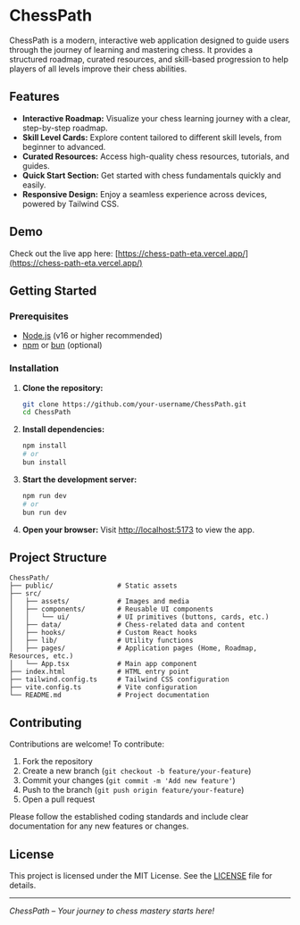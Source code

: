 # ChessPath

ChessPath is a modern, interactive web application designed to guide users through the journey of learning and mastering chess. It provides a structured roadmap, curated resources, and skill-based progression to help players of all levels improve their chess abilities.

## Features

- **Interactive Roadmap:** Visualize your chess learning journey with a clear, step-by-step roadmap.
- **Skill Level Cards:** Explore content tailored to different skill levels, from beginner to advanced.
- **Curated Resources:** Access high-quality chess resources, tutorials, and guides.
- **Quick Start Section:** Get started with chess fundamentals quickly and easily.
- **Responsive Design:** Enjoy a seamless experience across devices, powered by Tailwind CSS.

## Demo

Check out the live app here: [https://chess-path-eta.vercel.app/](https://chess-path-eta.vercel.app/)

## Getting Started

### Prerequisites

- [Node.js](https://nodejs.org/) (v16 or higher recommended)
- [npm](https://www.npmjs.com/) or [bun](https://bun.sh/) (optional)

### Installation

1. **Clone the repository:**
   ```bash
   git clone https://github.com/your-username/ChessPath.git
   cd ChessPath
   ```
2. **Install dependencies:**
   ```bash
   npm install
   # or
   bun install
   ```
3. **Start the development server:**
   ```bash
   npm run dev
   # or
   bun run dev
   ```
4. **Open your browser:**
   Visit [http://localhost:5173](http://localhost:5173) to view the app.

## Project Structure

```
ChessPath/
├── public/                # Static assets
├── src/
│   ├── assets/            # Images and media
│   ├── components/        # Reusable UI components
│   │   └── ui/            # UI primitives (buttons, cards, etc.)
│   ├── data/              # Chess-related data and content
│   ├── hooks/             # Custom React hooks
│   ├── lib/               # Utility functions
│   ├── pages/             # Application pages (Home, Roadmap, Resources, etc.)
│   └── App.tsx            # Main app component
├── index.html             # HTML entry point
├── tailwind.config.ts     # Tailwind CSS configuration
├── vite.config.ts         # Vite configuration
└── README.md              # Project documentation
```

## Contributing

Contributions are welcome! To contribute:

1. Fork the repository
2. Create a new branch (`git checkout -b feature/your-feature`)
3. Commit your changes (`git commit -m 'Add new feature'`)
4. Push to the branch (`git push origin feature/your-feature`)
5. Open a pull request

Please follow the established coding standards and include clear documentation for any new features or changes.

## License

This project is licensed under the MIT License. See the [LICENSE](LICENSE) file for details.

---

_ChessPath – Your journey to chess mastery starts here!_
